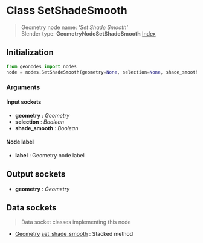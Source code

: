 
# Class SetShadeSmooth

> Geometry node name: _'Set Shade Smooth'_<br>Blender type:  **GeometryNodeSetShadeSmooth**
[Index](/docs/index.md)

## Initialization


```python
from geonodes import nodes
node = nodes.SetShadeSmooth(geometry=None, selection=None, shade_smooth=None, label=None)
```


### Arguments


#### Input sockets



- **geometry** : _Geometry_
- **selection** : _Boolean_
- **shade_smooth** : _Boolean_



#### Node label



- **label** : Geometry node label



## Output sockets



- **geometry** : _Geometry_



## Data sockets

> Data socket classes implementing this node


- [Geometry](../sockets/Geometry.md) [set_shade_smooth](../sockets/Geometry.md#set_shade_smooth) : Stacked method


